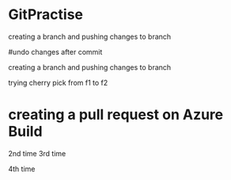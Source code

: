 
# GitPractise

creating a branch and pushing changes to branch

#undo changes after commit


creating a branch and pushing changes to branch

trying cherry pick from f1 to f2


creating a pull request on Azure Build
=======
2nd time
3rd time

4th time